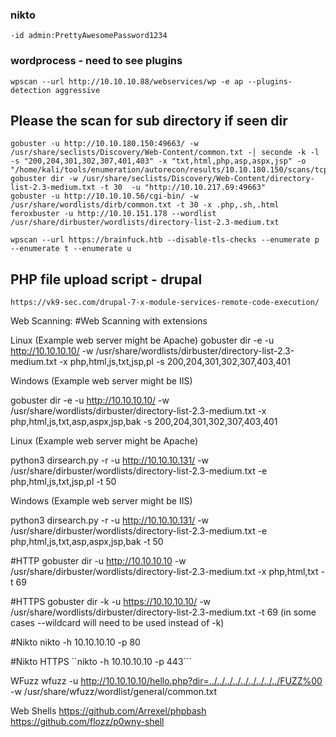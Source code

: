 ### nikto 
```
-id admin:PrettyAwesomePassword1234
```
### wordprocess - need to see plugins
```
wpscan --url http://10.10.10.88/webservices/wp -e ap --plugins-detection aggressive

```
## Please the scan for sub directory if seen dir

```
gobuster -u http://10.10.180.150:49663/ -w /usr/share/seclists/Discovery/Web-Content/common.txt -│ seconde -k -l -s "200,204,301,302,307,401,403" -x "txt,html,php,asp,aspx,jsp" -o "/home/kali/tools/enumeration/autorecon/results/10.10.180.150/scans/tcp_49663_h
gobuster dir -w /usr/share/seclists/Discovery/Web-Content/directory-list-2.3-medium.txt -t 30  -u "http://10.10.217.69:49663" 
gobuster -u http://10.10.10.56/cgi-bin/ -w /usr/share/wordlists/dirb/common.txt -t 30 -x .php,.sh,.html
feroxbuster -u http://10.10.151.178 --wordlist /usr/share/dirbuster/wordlists/directory-list-2.3-medium.txt

wpscan --url https://brainfuck.htb --disable-tls-checks --enumerate p --enumerate t --enumerate u 
```

## PHP file upload script - drupal
```
https://vk9-sec.com/drupal-7-x-module-services-remote-code-execution/
```

Web Scanning:
#Web Scanning with extensions

Linux (Example web server might be Apache) gobuster dir -e -u http://10.10.10.10/ -w /usr/share/wordlists/dirbuster/directory-list-2.3-medium.txt -x php,html,js,txt,jsp,pl -s 200,204,301,302,307,403,401

Windows (Example web server might be IIS)

gobuster dir -e -u http://10.10.10.10/ -w /usr/share/wordlists/dirbuster/directory-list-2.3-medium.txt -x php,html,js,txt,asp,aspx,jsp,bak -s 200,204,301,302,307,403,401

Linux (Example web server might be Apache)

python3 dirsearch.py -r -u http://10.10.10.131/ -w /usr/share/dirbuster/wordlists/directory-list-2.3-medium.txt -e php,html,js,txt,jsp,pl -t 50

Windows (Example web server might be IIS)

python3 dirsearch.py -r -u http://10.10.10.131/ -w /usr/share/dirbuster/wordlists/directory-list-2.3-medium.txt -e php,html,js,txt,asp,aspx,jsp,bak -t 50

#HTTP gobuster dir -u http://10.10.10.10 -w /usr/share/dirbuster/wordlists/directory-list-2.3-medium.txt -x php,html,txt -t 69

#HTTPS gobuster dir -k -u https://10.10.10.10/ -w /usr/share/wordlists/dirbuster/directory-list-2.3-medium.txt -t 69 (in some cases --wildcard will need to be used instead of -k)

#Nikto nikto -h 10.10.10.10 -p 80

#Nikto HTTPS ``nikto -h 10.10.10.10 -p 443```

WFuzz wfuzz -u http://10.10.10.10/hello.php?dir=../../../../../../../../../FUZZ%00 -w /usr/share/wfuzz/wordlist/general/common.txt

Web Shells
https://github.com/Arrexel/phpbash
https://github.com/flozz/p0wny-shell
